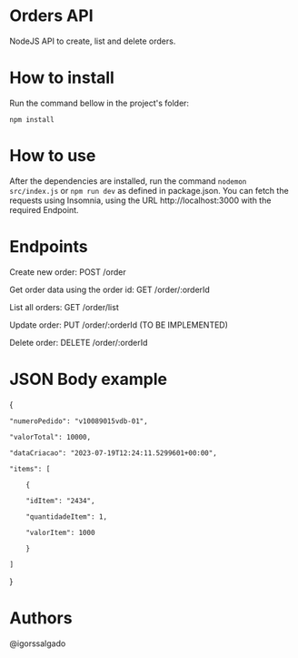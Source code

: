 # Orders API

NodeJS API to create, list and delete orders.

# How to install

Run the command bellow in the project's folder:

    npm install

# How to use

After the dependencies are installed, run the command `nodemon src/index.js` or `npm run dev` as defined in package.json. You can fetch the requests using Insomnia, using the URL http://localhost:3000 with the required Endpoint.

# Endpoints

Create new order: POST /order

Get order data using the order id: GET /order/:orderId

List all orders: GET /order/list

Update order: PUT /order/:orderId
(TO BE IMPLEMENTED)

Delete order: DELETE /order/:orderId

# JSON Body example

{

    "numeroPedido": "v10089015vdb-01",

    "valorTotal": 10000,

    "dataCriacao": "2023-07-19T12:24:11.5299601+00:00",

    "items": [

        {

        "idItem": "2434",

        "quantidadeItem": 1,

        "valorItem": 1000

        }

    ]

}

# Authors

@igorssalgado
